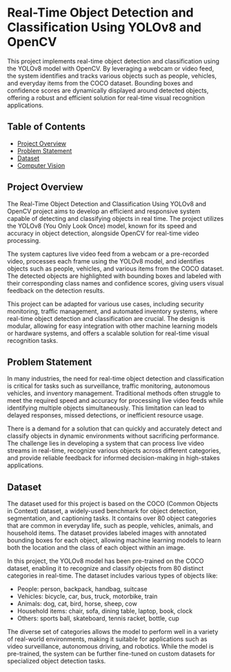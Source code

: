 # Real-Time Object Detection and Classification Using YOLOv8 and OpenCV
This project implements real-time object detection and classification using the YOLOv8 model with OpenCV. By leveraging a webcam or video feed, the system identifies and tracks various objects such as people, vehicles, and everyday items from the COCO dataset. Bounding boxes and confidence scores are dynamically displayed around detected objects, offering a robust and efficient solution for real-time visual recognition applications.

## Table of Contents
- [Project Overview](#project-overview)
- [Problem Statement](#problem-statement)
- [Dataset](#dataset)
- [Computer Vision](#computer-vision)

## Project Overview
The Real-Time Object Detection and Classification Using YOLOv8 and OpenCV project aims to develop an efficient and responsive system capable of detecting and classifying objects in real time. The project utilizes the YOLOv8 (You Only Look Once) model, known for its speed and accuracy in object detection, alongside OpenCV for real-time video processing.

The system captures live video feed from a webcam or a pre-recorded video, processes each frame using the YOLOv8 model, and identifies objects such as people, vehicles, and various items from the COCO dataset. The detected objects are highlighted with bounding boxes and labeled with their corresponding class names and confidence scores, giving users visual feedback on the detection results.

This project can be adapted for various use cases, including security monitoring, traffic management, and automated inventory systems, where real-time object detection and classification are crucial. The design is modular, allowing for easy integration with other machine learning models or hardware systems, and offers a scalable solution for real-time visual recognition tasks.

## Problem Statement
In many industries, the need for real-time object detection and classification is critical for tasks such as surveillance, traffic monitoring, autonomous vehicles, and inventory management. Traditional methods often struggle to meet the required speed and accuracy for processing live video feeds while identifying multiple objects simultaneously. This limitation can lead to delayed responses, missed detections, or inefficient resource usage.

There is a demand for a solution that can quickly and accurately detect and classify objects in dynamic environments without sacrificing performance. The challenge lies in developing a system that can process live video streams in real-time, recognize various objects across different categories, and provide reliable feedback for informed decision-making in high-stakes applications.

## Dataset
The dataset used for this project is based on the COCO (Common Objects in Context) dataset, a widely-used benchmark for object detection, segmentation, and captioning tasks. It contains over 80 object categories that are common in everyday life, such as people, vehicles, animals, and household items. The dataset provides labeled images with annotated bounding boxes for each object, allowing machine learning models to learn both the location and the class of each object within an image.

In this project, the YOLOv8 model has been pre-trained on the COCO dataset, enabling it to recognize and classify objects from 80 distinct categories in real-time. The dataset includes various types of objects like:

- People: person, backpack, handbag, suitcase
- Vehicles: bicycle, car, bus, truck, motorbike, train
- Animals: dog, cat, bird, horse, sheep, cow
- Household items: chair, sofa, dining table, laptop, book, clock
- Others: sports ball, skateboard, tennis racket, bottle, cup

The diverse set of categories allows the model to perform well in a variety of real-world environments, making it suitable for applications such as video surveillance, autonomous driving, and robotics. While the model is pre-trained, the system can be further fine-tuned on custom datasets for specialized object detection tasks.

